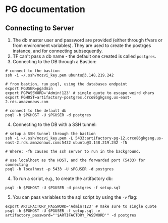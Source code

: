# PG documentation

## Connecting to Server
1. The db master user and password are provided (either through tfvars or from environment variables). They are used to create the postrges instance, and for connecting subsequently. 
2. TF can't pass a db name - the default one created is called ```postgres```. 
3. Connecting to the DB through a Bastion: 
```
# connect to the bastion
ssh -i ~/.ssh/mozvi_key.pem ubuntu@3.148.219.242

# from bastion, run psql, using the databases endpoint
export PGUSER=pgadmin
export PGPASSWORD='Admin!123' # single quote to escape weird chars
export PGHOST=artifactory-postgres.crco86gkgsng.us-east-2.rds.amazonaws.com

# connect to the default db
psql -h $PGHOST -U $PGUSER -d postgres
```
4. Connecting to the DB with a SSH tunnel:
```
# setup a SSH tunnel through the bastion
ssh -i ~/.ssh/mozvi_key.pem -L 5433:artifactory-pg-12.crco86gkgsng.us-east-2.rds.amazonaws.com:5432 ubuntu@3.148.219.242 -fN

# Where: -fN causes the ssh server to run in the background. 

# use localhost as the HOST, and the forwarded port (5433) for connecting 
psql -h localhost -p 5433 -U $PGUSER -d postgres
```

4. To run a script, e.g., to create the artifactory db:
```
psql -h $PGHOST -U $PGUSER -d postgres -f setup.sql
```

5. You can pass variables to the sql script by using the `-v` flag:
```
export ARTIFACTORY_PASSWORD='Admin!123' # make sure to single quote
psql -h $PGHOST -U $PGUSER -f setup.sql -v artifactory_password="'$ARTIFACTORY_PASSWORD'" -d postgres
```
